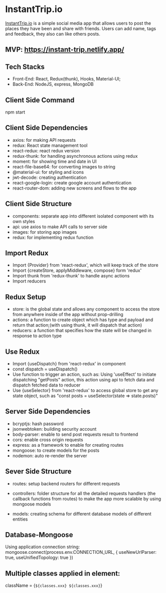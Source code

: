 # InstantTrip.io
[InstantTrip.io](https://instant-trip.netlify.app/) is a simple social media app that allows users to post the places they have been and share with friends. Users can add name, tags and feedback, they also can like others posts. 

## MVP: https://instant-trip.netlify.app/

## Tech Stacks
* Front-End: React, Redux(thunk), Hooks, Material-UI;
* Back-End: NodeJS, express, MongoDB

## Client Side Command
npm start

## Client Side Dependencies
* axios: for making API requests
* redux: React state management tool
* react-redux: react redux version
* redux-thunk: for handling asynchronous actions using redux
* moment: for showing time and date in UI
* react-file-base64: for converting images to string
* @material-ui: for styling and icons
* jwt-decode: creating authentication
* react-google-login: create google account authentication
* react-router-dom: adding new screens and flows to the app

## Client Side Structure
* components: separate app into different isolated component with its own styles
* api: use axios to make API calls to server side
* images: for storing app images
* redux: for implementing redux function

## Import Redux
* Import {Provider} from 'react-redux', which will keep track of the store 
* Import {createStore, applyMiddleware, compose} form 'redux'
* Import thunk from 'redux-thunk' to handle async actions
* Import reducers

## Redux Setup
* store: is the global state and allows any component to access the store from anywhere inside of the app without prop-drilling
* actions: a function to create object which has type and payload and return that action;(with using thunk, it will dispatch that action)
* reducers: a function that specifies how the state will be changed in response to action type

## Use Redux
* Import {useDispatch} from 'react-redux' in component
* const dispatch = useDispatch()
* Use function to trigger an action, such as: Using 'useEffect' to initiate dispatching "getPosts" action, this action using api to fetch data and dispatch fetched data to reducer
* Use {useSelector} from 'react-redux' to access global store to get any state object, such as "const posts = useSelector(state => state.posts)"

## Server Side Dependencies
* bcryptjs: hash password
* jsonwebtoken: building security account
* body-parser: enable to send post requests result to frontend
* cors: enable cross origin requests
* express: as a framework to enable for creating routes
* mongoose: to create models for the posts
* nodemon: auto re-render the server

## Sever Side Structure
* routes: setup backend routers for different requests

* controllers: folder structure for all the detailed requests handlers (the callback functions from routes) to make the app more scalable by using mongoose models

* models: creating schema for different database models of different entities

## Database-Mongoose
Using application connection string:
mongoose.connect(process.env.CONNECTION_URL, { useNewUrlParser: true, useUnifiedTopology: true })

## Multiple classes applied in element:
className = {`${classes.xxx} ${classes.xxx}`}

